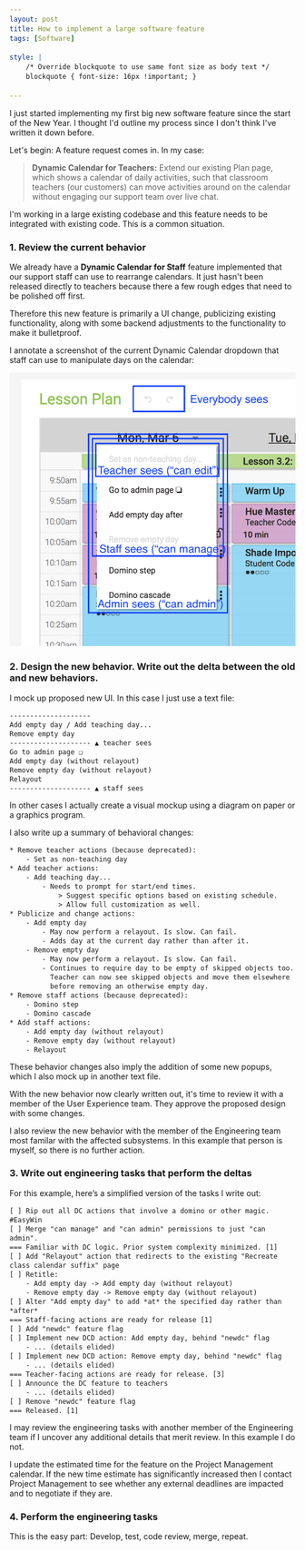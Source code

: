 ```yaml
---
layout: post
title: How to implement a large software feature
tags: [Software]

style: |
    /* Override blockquote to use same font size as body text */
    blockquote { font-size: 16px !important; }

---
```


I just started implementing my first big new software feature since the start of the New Year. I thought I'd outline my process since I don't think I've written it down before.

Let's begin: A feature request comes in. In my case:

> **Dynamic Calendar for Teachers:** Extend our existing Plan page, which shows a calendar of daily activities, such that classroom teachers (our customers) can move activities around on the calendar without engaging our support team over live chat.

I'm working in a large existing codebase and this feature needs to be integrated with existing code. This is a common situation.

### 1. Review the current behavior

We already have a **Dynamic Calendar for Staff** feature implemented that our support staff can use to rearrange calendars. It just hasn't been released directly to teachers because there a few rough edges that need to be polished off first.

Therefore this new feature is primarily a UI change, publicizing existing functionality, along with some backend adjustments to the functionality to make it bulletproof.

I annotate a screenshot of the current Dynamic Calendar dropdown that staff can use to manipulate days on the calendar:

<a href="/assets/2018/how-to-implement-a-large-software-feature/before.png">
    <img alt="High-fidelity UX mockup: Weekly calendar with open dropdown menu, that is divided into 3 sections." src="/assets/2018/how-to-implement-a-large-software-feature/before.png" style="max-width: 100%;" />
</a>

### 2. Design the new behavior. Write out the delta between the old and new behaviors.

I mock up proposed new UI. In this case I just use a text file:

```
--------------------
Add empty day / Add teaching day...
Remove empty day
-------------------- ▲ teacher sees
Go to admin page ❏
Add empty day (without relayout)
Remove empty day (without relayout)
Relayout
-------------------- ▲ staff sees
```

In other cases I actually create a visual mockup using a diagram on paper or a graphics program.

I also write up a summary of behavioral changes:

```
* Remove teacher actions (because deprecated):
    - Set as non-teaching day
* Add teacher actions:
    - Add teaching day...
        - Needs to prompt for start/end times.
            > Suggest specific options based on existing schedule.
            > Allow full customization as well.
* Publicize and change actions:
    - Add empty day
        - May now perform a relayout. Is slow. Can fail.
        - Adds day at the current day rather than after it.
    - Remove empty day
        - May now perform a relayout. Is slow. Can fail.
        - Continues to require day to be empty of skipped objects too.
          Teacher can now see skipped objects and move them elsewhere
          before removing an otherwise empty day.
* Remove staff actions (because deprecated):
    - Domino step
    - Domino cascade
* Add staff actions:
    - Add empty day (without relayout)
    - Remove empty day (without relayout)
    - Relayout
```

These behavior changes also imply the addition of some new popups, which I also mock up in another text file.

With the new behavior now clearly written out, it's time to review it with a member of the User Experience team. They approve the proposed design with some changes.

I also review the new behavior with the member of the Engineering team most familar with the affected subsystems. In this example that person is myself, so there is no further action.

### 3. Write out engineering tasks that perform the deltas

For this example, here’s a simplified version of the tasks I write out:

```
[ ] Rip out all DC actions that involve a domino or other magic. #EasyWin
[ ] Merge "can manage" and "can admin" permissions to just "can admin".
=== Familiar with DC logic. Prior system complexity minimized. [1]
[ ] Add "Relayout" action that redirects to the existing "Recreate class calendar suffix" page
[ ] Retitle:
    - Add empty day -> Add empty day (without relayout)
    - Remove empty day -> Remove empty day (without relayout)
[ ] Alter "Add empty day" to add *at* the specified day rather than *after*
=== Staff-facing actions are ready for release [1]
[ ] Add "newdc" feature flag
[ ] Implement new DCD action: Add empty day, behind "newdc" flag
    - ... (details elided)
[ ] Implement new DCD action: Remove empty day, behind "newdc" flag
    - ... (details elided)
=== Teacher-facing actions are ready for release. [3]
[ ] Announce the DC feature to teachers
    - ... (details elided)
[ ] Remove "newdc" feature flag
=== Released. [1]
```

I may review the engineering tasks with another member of the Engineering team if I uncover any additional details that merit review. In this example I do not.

I update the estimated time for the feature on the Project Management calendar. If the new time estimate has significantly increased then I contact Project Management to see whether any external deadlines are impacted and to negotiate if they are.

### 4. Perform the engineering tasks

This is the easy part: Develop, test, code review, merge, repeat.

